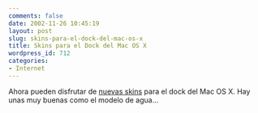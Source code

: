 ```yaml
---
comments: false
date: 2002-11-26 10:45:19
layout: post
slug: skins-para-el-dock-del-mac-os-x
title: Skins para el Dock del Mac OS X
wordpress_id: 712
categories:
- Internet
---
```


Ahora pueden disfrutar de [nuevas skins](http://www.iheartny.com/xicons/dockskins.php) para el dock del Mac OS X. Hay unas muy buenas como el modelo de agua…




 
